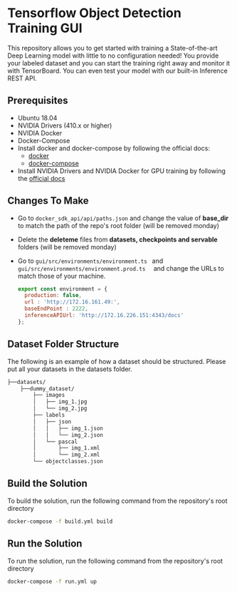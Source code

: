 # Tensorflow Object Detection Training GUI

This repository allows you to get started with training a State-of-the-art Deep Learning model with little to no configuration needed!  You provide your labeled dataset and you can start the training right away and monitor it with TensorBoard. You can even test your model with our built-in Inference REST API.



## Prerequisites 

- Ubuntu 18.04
- NVIDIA Drivers (410.x or higher)
- NVIDIA Docker
- Docker-Compose
- Install docker and docker-compose by following the official docs: 
  - [docker](https://docs.docker.com/v17.09/engine/installation/linux/docker-ce/ubuntu/)
  - [docker-compose](https://docs.docker.com/compose/install/)
- Install NVIDIA Drivers and NVIDIA Docker for GPU training by following the [official docs](https://github.com/nvidia/nvidia-docker/wiki/Installation-(version-2.0))




## Changes To Make

- Go to `docker_sdk_api/api/paths.json` and change the value of  **base_dir** to match the path of the repo's root folder (will be removed monday)

- Delete the **deleteme** files from **datasets, checkpoints and servable** folders  (will be removed monday)

- Go to `gui/src/environments/environment.ts ` and `gui/src/environments/environment.prod.ts  ` and change the URLs to match those of your machine.

  ```js
  export const environment = {
    production: false,
    url : 'http://172.16.161.49:',
    baseEndPoint : 2222,
    inferenceAPIUrl: 'http://172.16.226.151:4343/docs'
  };
  ```



## Dataset Folder Structure

The following is an example of how a dataset should be structured. Please put all your datasets in the datasets folder.

```sh
├──datasets/
    ├──dummy_dataset/
        ├── images
        │   ├── img_1.jpg
        │   └── img_2.jpg
        ├── labels
        │   ├── json
        │   │   ├── img_1.json
        │   │   └── img_2.json
        │   └── pascal
        │       ├── img_1.xml
        │       └── img_2.xml
        └── objectclasses.json
```



## Build the Solution

To build the solution, run the following command from the repository's root directory

```sh
docker-compose -f build.yml build
```



## Run the Solution

To run the solution, run the following command from the repository's root directory

```sh
docker-compose -f run.yml up
```











